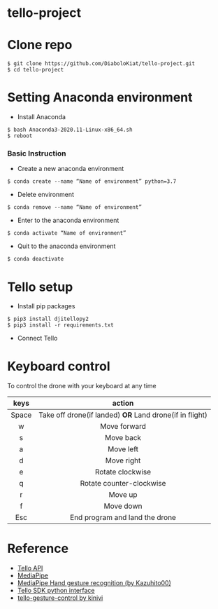 # tello-project

# Clone repo
```
$ git clone https://github.com/DiaboloKiat/tello-project.git
$ cd tello-project
```

# Setting Anaconda environment
- Install Anaconda
```
$ bash Anaconda3-2020.11-Linux-x86_64.sh
$ reboot
```
### Basic Instruction
- Create a new anaconda environment
```
$ conda create --name “Name of environment” python=3.7
```
- Delete environment
```
$ conda remove --name “Name of environment” 
```
- Enter to the anaconda environment
```
$ conda activate “Name of environment”
```
- Quit to the anaconda environment
```
$ conda deactivate
```
# Tello setup
- Install pip packages
```
$ pip3 install djitellopy2
$ pip3 install -r requirements.txt
```
- Connect Tello

# Keyboard control
To control the drone with your keyboard at any time

| keys    | action   |
|:-------:|:--------:|
| Space   | Take off drone(if landed) **OR** Land drone(if in flight) |
| w       | Move forward |
| s       | Move back |
| a       | Move left |
| d       | Move right |
| e       | Rotate clockwise |
| q       | Rotate counter-clockwise |
| r       | Move up |
| f       | Move down |
| Esc     | End program and land the drone |







# Reference
- [Tello API](https://djitellopy.readthedocs.io/en/latest/tello/)
- [MediaPipe](https://github.com/google/mediapipe)
- [MediaPipe Hand gesture recognition (by Kazuhito00)](https://github.com/Kazuhito00/hand-gesture-recognition-using-mediapipe)
- [Tello SDK python interface](https://github.com/damiafuentes/DJITelloPy)
- [tello-gesture-control by kinivi](https://github.com/kinivi/tello-gesture-control)